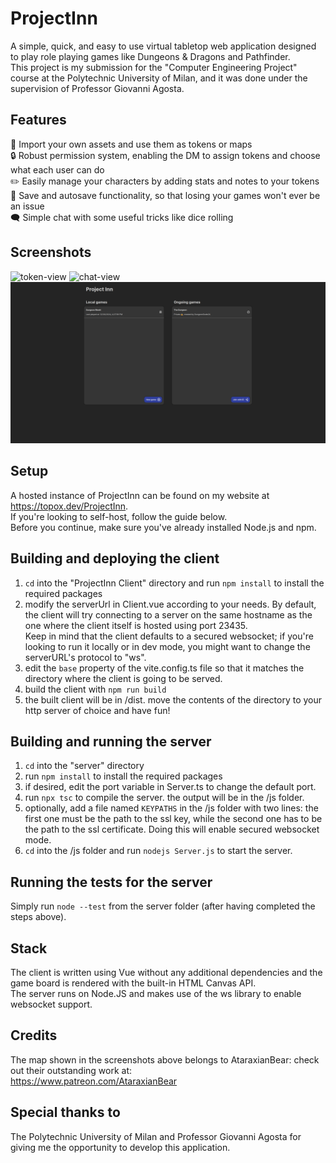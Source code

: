 # ProjectInn
A simple, quick, and easy to use virtual tabletop web application designed to play role playing games like Dungeons & Dragons and Pathfinder.\
This project is my submission for the "Computer Engineering Project" course at the Polytechnic University of Milan, and it was done under the supervision of Professor Giovanni Agosta.

## Features
🎨 Import your own assets and use them as tokens or maps\
🔒 Robust permission system, enabling the DM to assign tokens and choose what each user can do\
✏️ Easily manage your characters by adding stats and notes to your tokens\
💾 Save and autosave functionality, so that losing your games won't ever be an issue\
🗨 Simple chat with some useful tricks like dice rolling

## Screenshots
![token-view](deliverables/screenshots/TokenView.png)
![chat-view](deliverables/screenshots/ChatView.png)
![lobby-view](deliverables/screenshots/LobbyView.png)

## Setup
A hosted instance of ProjectInn can be found on my website at https://topox.dev/ProjectInn. \
If you're looking to self-host, follow the guide below.\
Before you continue, make sure you've already installed Node.js and npm.
## Building and deploying the client
1. ```cd``` into the "ProjectInn Client" directory and run ```npm install``` to install the required packages
2. modify the serverUrl in Client.vue according to your needs. By default, the client will try connecting to a server on the same hostname as the one where the client itself is hosted using port 23435.\
Keep in mind that the client defaults to a secured websocket; if you're looking to run it locally or in dev mode, you might want to change the serverURL's protocol to "ws".
3. edit the ```base``` property of the vite.config.ts file so that it matches the directory where the client is going to be served.
4. build the client with ```npm run build```
5. the built client will be in /dist. move the contents of the directory to your http server of choice and have fun!
   
## Building and running the server
1. ``cd`` into the "server" directory
2. run ```npm install``` to install the required packages
3. if desired, edit the port variable in Server.ts to change the default port.
4. run ```npx tsc``` to compile the server. the output will be in the /js folder.
5. optionally, add a file named ```KEYPATHS``` in the /js folder with two lines: the first one must be the path to the ssl key, while the second one has to be the path to the ssl certificate. Doing this will enable secured websocket mode.
6. ```cd``` into the /js folder and run ```nodejs Server.js``` to start the server.

## Running the tests for the server
Simply run ```node --test``` from the server folder (after having completed the steps above).

## Stack
The client is written using Vue without any additional dependencies and the game board is rendered with the built-in HTML Canvas API.\
The server runs on Node.JS and makes use of the ws library to enable websocket support.

## Credits
The map shown in the screenshots above belongs to AtaraxianBear: check out their outstanding work at:\
https://www.patreon.com/AtaraxianBear

## Special thanks to
The Polytechnic University of Milan and Professor Giovanni Agosta for giving me the opportunity to develop this application.
